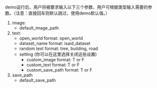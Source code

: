 

demo运行后，用户将被要求输入以下三个参数，用户可根据类型输入需要的参数。（注意：直接回车则默认跳过，使用demo默认值。）
1. image: 
    - default_image_path
2. text: 
    - open_world    format: open_world
    - dataset_name  format: isaid_dataset
    - random text   format: tree, building, road
    - setting (你可以在这里选择关闭这些设置)
        - custom_image      format: T or F
        - custom_text       format: T or F
        - custom_save_path  format: T or F
3. save_path
    - default_save_path